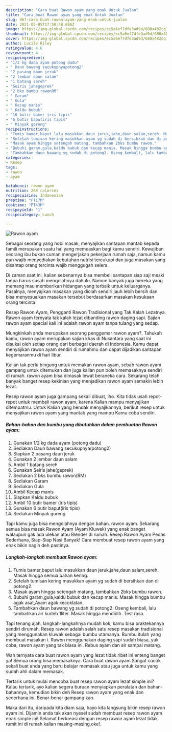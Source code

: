 ```yaml
---
description: "Cara buat Rawon ayam yang enak Untuk Jualan"
title: "Cara buat Rawon ayam yang enak Untuk Jualan"
slug: 967-cara-buat-rawon-ayam-yang-enak-untuk-jualan
date: 2021-05-05T17:50:48.686Z
image: https://img-global.cpcdn.com/recipes/ec5a6ef7dfe3ad9d/680x482cq70/rawon-ayam-foto-resep-utama.jpg
thumbnail: https://img-global.cpcdn.com/recipes/ec5a6ef7dfe3ad9d/680x482cq70/rawon-ayam-foto-resep-utama.jpg
cover: https://img-global.cpcdn.com/recipes/ec5a6ef7dfe3ad9d/680x482cq70/rawon-ayam-foto-resep-utama.jpg
author: Lucile Riley
ratingvalue: 4.6
reviewcount: 4
recipeingredient:
- "1/2 kg dada ayam potong dadu"
- " Daun bawang secukupnyapotong2"
- "2 pasang daun jeruk"
- "2 lembar daun salam"
- "1 batang sereh"
- "Seiris jahegeprek"
- "2 bks bumbu rawonRM"
- " Garam"
- " Gula"
- " Kecap manis"
- " Kaldu bubuk"
- "10 butir bamer iris tipis"
- "6 butir baputiris tipis"
- " Minyak goreng"
recipeinstructions:
- "Tumis bamer,baput lalu masukkan daun jeruk,jahe,daun salam,sereh. Masak hingga semua bahan kering."
- "Setelah tumisan kering masukkan ayam yg sudah di bersihkan dan di potong2."
- "Masak ayam hingga setengah matang, tambahkan 2bks bumbu rawon."
- "Bubuhi garam,gula,kaldu bubuk dan kecap manis. Masak hingga bumbu agak asat,Ayam agak kecoklatan."
- "Tambahkan daun bawang yg sudah di potong2. Oseng kembali, lalu tambahkan air kurleb 1liter. Masak hingga mendidih. Test rasa."
categories:
- Resep
tags:
- rawon
- ayam

katakunci: rawon ayam 
nutrition: 268 calories
recipecuisine: Indonesian
preptime: "PT17M"
cooktime: "PT43M"
recipeyield: "1"
recipecategory: Lunch

---
```



![Rawon ayam](https://img-global.cpcdn.com/recipes/ec5a6ef7dfe3ad9d/680x482cq70/rawon-ayam-foto-resep-utama.jpg)

Sebagai seorang yang hobi masak, menyajikan santapan mantab kepada famili merupakan suatu hal yang memuaskan bagi kamu sendiri. Kewajiban seorang ibu bukan cuman mengerjakan pekerjaan rumah saja, namun kamu pun wajib menyediakan kebutuhan nutrisi tercukupi dan juga masakan yang disantap orang tercinta wajib menggugah selera.

Di zaman  saat ini, kalian sebenarnya bisa membeli santapan siap saji meski tanpa harus susah mengolahnya dahulu. Namun banyak juga mereka yang memang mau memberikan hidangan yang terbaik untuk keluarganya. Pasalnya, menyajikan masakan yang diolah sendiri jauh lebih bersih dan bisa menyesuaikan masakan tersebut berdasarkan masakan kesukaan orang tercinta. 

Resep Rawon Ayam, Pengganti Rawon Tradisional yang Tak Kalah Lezatnya. Rawon ayam ternyata tak kalah lezat dibanding rawon daging sapi. Sajian rawon ayam special kali ini adalah rawon ayam tanpa tulang yang sedap.

Mungkinkah anda merupakan seorang penggemar rawon ayam?. Tahukah kamu, rawon ayam merupakan sajian khas di Nusantara yang saat ini disukai oleh setiap orang dari berbagai daerah di Indonesia. Kamu dapat menyajikan rawon ayam sendiri di rumahmu dan dapat dijadikan santapan kegemaranmu di hari libur.

Kalian tak perlu bingung untuk memakan rawon ayam, sebab rawon ayam gampang untuk ditemukan dan juga kalian pun boleh memasaknya sendiri di rumah. rawon ayam bisa dimasak lewat beraneka cara. Sekarang telah banyak banget resep kekinian yang menjadikan rawon ayam semakin lebih lezat.

Resep rawon ayam juga gampang sekali dibuat, lho. Kita tidak usah repot-repot untuk membeli rawon ayam, karena Kalian mampu menyajikan ditempatmu. Untuk Kalian yang hendak menyajikannya, berikut resep untuk menyajikan rawon ayam yang mantab yang mampu Kamu coba sendiri.

<!--inarticleads1-->

##### Bahan-bahan dan bumbu yang dibutuhkan dalam pembuatan Rawon ayam:

1. Gunakan 1/2 kg dada ayam (potong dadu)
1. Sediakan  Daun bawang secukupnya(potong2)
1. Siapkan 2 pasang daun jeruk
1. Gunakan 2 lembar daun salam
1. Ambil 1 batang sereh
1. Gunakan Seiris jahe(geprek)
1. Sediakan 2 bks bumbu rawon(RM)
1. Sediakan  Garam
1. Sediakan  Gula
1. Ambil  Kecap manis
1. Siapkan  Kaldu bubuk
1. Ambil 10 butir bamer (iris tipis)
1. Gunakan 6 butir baput(iris tipis)
1. Sediakan  Minyak goreng


Tapi kamu juga bisa mengolahnya dengan bahan. rawon ayam. Sekarang semua bisa masak Rawon Ayam (Ayam Kluwek) yang enak banget walaupun gak ada ulekan atau Blender di rumah. Resep Rawon Ayam Pedas Sederhana, Siap-Siap Nasi Banyak! Cara membuat resep rawon ayam yang enak bikin nagih deh pastinya. 

<!--inarticleads2-->

##### Langkah-langkah membuat Rawon ayam:

1. Tumis bamer,baput lalu masukkan daun jeruk,jahe,daun salam,sereh. Masak hingga semua bahan kering.
1. Setelah tumisan kering masukkan ayam yg sudah di bersihkan dan di potong2.
1. Masak ayam hingga setengah matang, tambahkan 2bks bumbu rawon.
1. Bubuhi garam,gula,kaldu bubuk dan kecap manis. Masak hingga bumbu agak asat,Ayam agak kecoklatan.
1. Tambahkan daun bawang yg sudah di potong2. Oseng kembali, lalu tambahkan air kurleb 1liter. Masak hingga mendidih. Test rasa.


Tapi tenang ajah, langkah-langkahnya mudah kok, kamu bisa praktekannya sendiri dirumah. Resep rawon adalah salah satu resep masakan tradisional yang menggunakan kluwak sebagai bumbu utamanya. Bumbu itulah yang membuat masakan i. Rawon menggunakan daging sapi sudah biasa, yuk coba, rawon ayam yang tak biasa ini. Rebus ayam dan air sampai matang. 

Wah ternyata cara buat rawon ayam yang lezat tidak ribet ini enteng banget ya! Semua orang bisa memasaknya. Cara buat rawon ayam Sangat cocok sekali buat anda yang baru belajar memasak atau juga untuk kamu yang sudah ahli dalam memasak.

Tertarik untuk mulai mencoba buat resep rawon ayam lezat simple ini? Kalau tertarik, ayo kalian segera buruan menyiapkan peralatan dan bahan-bahannya, kemudian bikin deh Resep rawon ayam yang enak dan sederhana ini. Benar-benar gampang kan. 

Maka dari itu, daripada kita diam saja, hayo kita langsung bikin resep rawon ayam ini. Dijamin anda tak akan nyesel sudah membuat resep rawon ayam enak simple ini! Selamat berkreasi dengan resep rawon ayam lezat tidak rumit ini di rumah kalian masing-masing,oke!.


